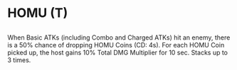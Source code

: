# HOMU (T)

## 

When Basic ATKs (including Combo and Charged ATKs) hit an enemy, there is a 50% chance of dropping HOMU Coins (CD: 4s). For each HOMU Coin picked up, the host gains 10% Total DMG Multiplier for 10 sec. Stacks up to 3 times.